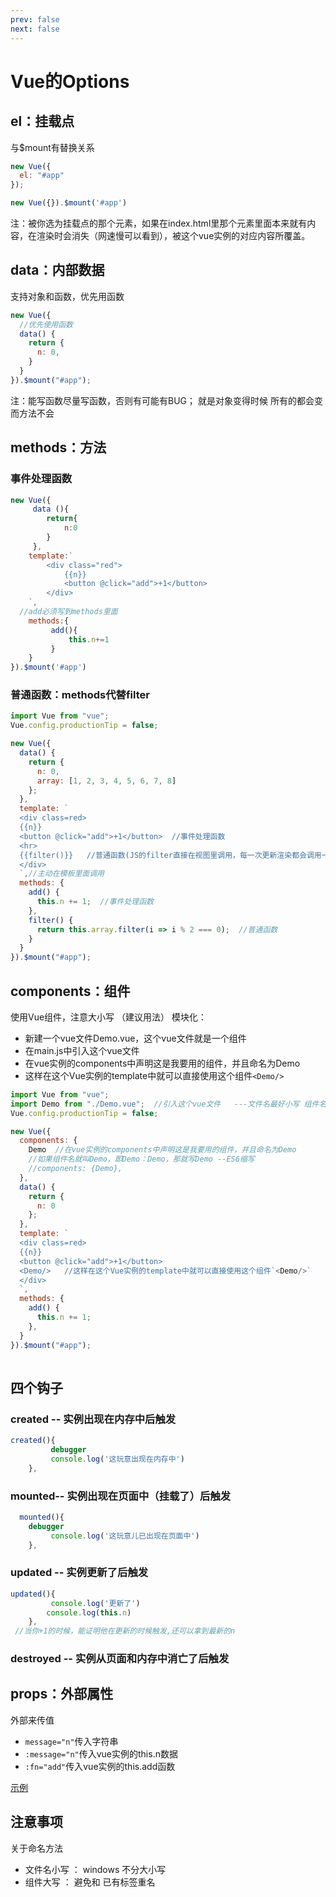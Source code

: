 ```yaml
---
prev: false
next: false
---
```

# Vue的Options

## el：挂载点

与$mount有替换关系

```javascript
new Vue({
  el: "#app"
});

new Vue({}).$mount('#app')
```

注：被你选为挂载点的那个元素，如果在index.html里那个元素里面本来就有内容，在渲染时会消失（网速慢可以看到），被这个vue实例的对应内容所覆盖。

## data：内部数据

支持对象和函数，优先用函数

```javascript
new Vue({
  //优先使用函数
  data() {
    return {
      n: 0,
    }
  }
}).$mount("#app");
```

注：能写函数尽量写函数，否则有可能有BUG；  就是对象变得时候 所有的都会变 而方法不会

## methods：方法

### 事件处理函数

```javascript
new Vue({
     data (){
        return{
            n:0
        }
     },
    template:`
        <div class="red">
            {{n}}
            <button @click="add">+1</button>
        </div>
    `,
  //add必须写到methods里面
    methods:{
         add(){
             this.n+=1
         }
    }
}).$mount('#app')
```

### 普通函数：methods代替filter

```javascript
import Vue from "vue";
Vue.config.productionTip = false;

new Vue({
  data() {
    return {
      n: 0,
      array: [1, 2, 3, 4, 5, 6, 7, 8]
    };
  },
  template: `
  <div class=red>
  {{n}}
  <button @click="add">+1</button>  //事件处理函数
  <hr>
  {{filter()}}   //普通函数(JS的filter直接在视图里调用，每一次更新渲染都会调用一次)
  </div>
  `,//主动在模板里面调用
  methods: {
    add() {
      this.n += 1;  //事件处理函数
    },
    filter() {
      return this.array.filter(i => i % 2 === 0);  //普通函数
    }
  }
}).$mount("#app");

```

## components：组件

使用Vue组件，注意大小写
（建议用法） 模块化：

- 新建一个vue文件Demo.vue，这个vue文件就是一个组件
- 在main.js中引入这个vue文件
- 在vue实例的components中声明这是我要用的组件，并且命名为Demo
- 这样在这个Vue实例的template中就可以直接使用这个组件`<Demo/>`

```javascript
import Vue from "vue";
import Demo from "./Demo.vue";  //引入这个vue文件   ---文件名最好小写 组件名最好大写
Vue.config.productionTip = false;

new Vue({
  components: {
    Demo  //在vue实例的components中声明这是我要用的组件，并且命名为Demo
    //如果组件名就叫Demo，即Demo：Demo，那就写Demo --ES6缩写
    //components: {Demo},
  },
  data() {
    return {
      n: 0
    };
  },
  template: `
  <div class=red>
  {{n}}
  <button @click="add">+1</button>
  <Demo/>   //这样在这个Vue实例的template中就可以直接使用这个组件`<Demo/>`
  </div>
  `,
  methods: {
    add() {
      this.n += 1;
    },
  }
}).$mount("#app");
  
```

## 四个钩子

### created -- 实例出现在内存中后触发

```javascript
created(){
         debugger
         console.log('这玩意出现在内存中')
    },
```

### mounted-- 实例出现在页面中（挂载了）后触发

```javascript
  mounted(){
    debugger
         console.log('这玩意儿已出现在页面中')
    },
```

### updated -- 实例更新了后触发

```javascript
updated(){
         console.log('更新了')
        console.log(this.n)  
    },
 //当你+1的时候，能证明他在更新的时候触发,还可以拿到最新的n
```

### destroyed -- 实例从页面和内存中消亡了后触发

## props：外部属性

外部来传值

- `message="n"`传入字符串
- `:message="n"`传入vue实例的this.n数据
- `:fn="add"`传入vue实例的this.add函数

[示例](https://codesandbox.io/s/shili-dfnhx)

## 注意事项

关于命名方法

- 文件名小写 ： windows 不分大小写
- 组件大写 ： 避免和 已有标签重名
